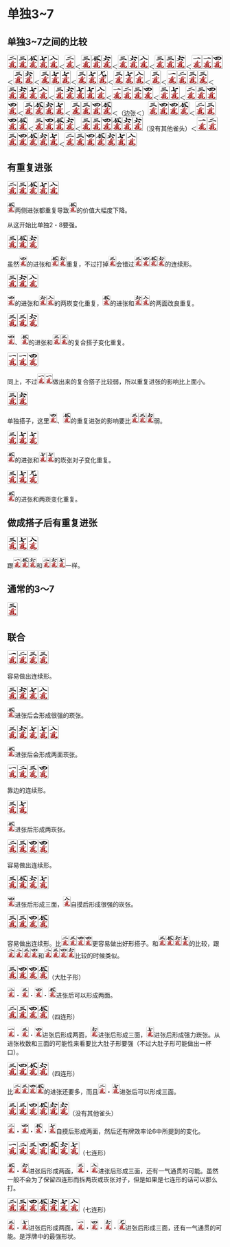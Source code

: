 # 单独3~7

## 单独3~7之间的比较

<img src='https://raw.githubusercontent.com/matsumatsu233/mtc/master/sources/mj-tactics/2m.gif' alt='2m' height='32px'><img src='https://raw.githubusercontent.com/matsumatsu233/mtc/master/sources/mj-tactics/3m.gif' alt='3m' height='32px'><img src='https://raw.githubusercontent.com/matsumatsu233/mtc/master/sources/mj-tactics/5m.gif' alt='5m' height='32px'><img src='https://raw.githubusercontent.com/matsumatsu233/mtc/master/sources/mj-tactics/7m.gif' alt='7m' height='32px'><img src='https://raw.githubusercontent.com/matsumatsu233/mtc/master/sources/mj-tactics/8m.gif' alt='8m' height='32px'>＜<img src='https://raw.githubusercontent.com/matsumatsu233/mtc/master/sources/mj-tactics/2m.gif' alt='2m' height='32px'>＜<img src='https://raw.githubusercontent.com/matsumatsu233/mtc/master/sources/mj-tactics/3m.gif' alt='3m' height='32px'><img src='https://raw.githubusercontent.com/matsumatsu233/mtc/master/sources/mj-tactics/5m.gif' alt='5m' height='32px'><img src='https://raw.githubusercontent.com/matsumatsu233/mtc/master/sources/mj-tactics/6m.gif' alt='6m' height='32px'>＜<img src='https://raw.githubusercontent.com/matsumatsu233/mtc/master/sources/mj-tactics/3m.gif' alt='3m' height='32px'><img src='https://raw.githubusercontent.com/matsumatsu233/mtc/master/sources/mj-tactics/6m.gif' alt='6m' height='32px'><img src='https://raw.githubusercontent.com/matsumatsu233/mtc/master/sources/mj-tactics/8m.gif' alt='8m' height='32px'>＜<img src='https://raw.githubusercontent.com/matsumatsu233/mtc/master/sources/mj-tactics/3m.gif' alt='3m' height='32px'><img src='https://raw.githubusercontent.com/matsumatsu233/mtc/master/sources/mj-tactics/3m.gif' alt='3m' height='32px'><img src='https://raw.githubusercontent.com/matsumatsu233/mtc/master/sources/mj-tactics/6m.gif' alt='6m' height='32px'>＜<img src='https://raw.githubusercontent.com/matsumatsu233/mtc/master/sources/mj-tactics/1m.gif' alt='1m' height='32px'><img src='https://raw.githubusercontent.com/matsumatsu233/mtc/master/sources/mj-tactics/1m.gif' alt='1m' height='32px'><img src='https://raw.githubusercontent.com/matsumatsu233/mtc/master/sources/mj-tactics/4m.gif' alt='4m' height='32px'>＜<img src='https://raw.githubusercontent.com/matsumatsu233/mtc/master/sources/mj-tactics/3m.gif' alt='3m' height='32px'><img src='https://raw.githubusercontent.com/matsumatsu233/mtc/master/sources/mj-tactics/6m.gif' alt='6m' height='32px'>＜<img src='https://raw.githubusercontent.com/matsumatsu233/mtc/master/sources/mj-tactics/3m.gif' alt='3m' height='32px'><img src='https://raw.githubusercontent.com/matsumatsu233/mtc/master/sources/mj-tactics/7m.gif' alt='7m' height='32px'><img src='https://raw.githubusercontent.com/matsumatsu233/mtc/master/sources/mj-tactics/7m.gif' alt='7m' height='32px'>＜<img src='https://raw.githubusercontent.com/matsumatsu233/mtc/master/sources/mj-tactics/3m.gif' alt='3m' height='32px'><img src='https://raw.githubusercontent.com/matsumatsu233/mtc/master/sources/mj-tactics/7m.gif' alt='7m' height='32px'><img src='https://raw.githubusercontent.com/matsumatsu233/mtc/master/sources/mj-tactics/9m.gif' alt='9m' height='32px'>＜<img src='https://raw.githubusercontent.com/matsumatsu233/mtc/master/sources/mj-tactics/3m.gif' alt='3m' height='32px'><img src='https://raw.githubusercontent.com/matsumatsu233/mtc/master/sources/mj-tactics/7m.gif' alt='7m' height='32px'><img src='https://raw.githubusercontent.com/matsumatsu233/mtc/master/sources/mj-tactics/8m.gif' alt='8m' height='32px'>＜<img src='https://raw.githubusercontent.com/matsumatsu233/mtc/master/sources/mj-tactics/3m.gif' alt='3m' height='32px'>＜<img src='https://raw.githubusercontent.com/matsumatsu233/mtc/master/sources/mj-tactics/1m.gif' alt='1m' height='32px'><img src='https://raw.githubusercontent.com/matsumatsu233/mtc/master/sources/mj-tactics/2m.gif' alt='2m' height='32px'><img src='https://raw.githubusercontent.com/matsumatsu233/mtc/master/sources/mj-tactics/3m.gif' alt='3m' height='32px'><img src='https://raw.githubusercontent.com/matsumatsu233/mtc/master/sources/mj-tactics/3m.gif' alt='3m' height='32px'>＜<img src='https://raw.githubusercontent.com/matsumatsu233/mtc/master/sources/mj-tactics/3m.gif' alt='3m' height='32px'><img src='https://raw.githubusercontent.com/matsumatsu233/mtc/master/sources/mj-tactics/6m.gif' alt='6m' height='32px'><img src='https://raw.githubusercontent.com/matsumatsu233/mtc/master/sources/mj-tactics/7m.gif' alt='7m' height='32px'><img src='https://raw.githubusercontent.com/matsumatsu233/mtc/master/sources/mj-tactics/8m.gif' alt='8m' height='32px'>＜<img src='https://raw.githubusercontent.com/matsumatsu233/mtc/master/sources/mj-tactics/3m.gif' alt='3m' height='32px'><img src='https://raw.githubusercontent.com/matsumatsu233/mtc/master/sources/mj-tactics/6m.gif' alt='6m' height='32px'><img src='https://raw.githubusercontent.com/matsumatsu233/mtc/master/sources/mj-tactics/7m.gif' alt='7m' height='32px'><img src='https://raw.githubusercontent.com/matsumatsu233/mtc/master/sources/mj-tactics/7m.gif' alt='7m' height='32px'><img src='https://raw.githubusercontent.com/matsumatsu233/mtc/master/sources/mj-tactics/8m.gif' alt='8m' height='32px'>＜<img src='https://raw.githubusercontent.com/matsumatsu233/mtc/master/sources/mj-tactics/1m.gif' alt='1m' height='32px'><img src='https://raw.githubusercontent.com/matsumatsu233/mtc/master/sources/mj-tactics/2m.gif' alt='2m' height='32px'><img src='https://raw.githubusercontent.com/matsumatsu233/mtc/master/sources/mj-tactics/3m.gif' alt='3m' height='32px'><img src='https://raw.githubusercontent.com/matsumatsu233/mtc/master/sources/mj-tactics/4m.gif' alt='4m' height='32px'>＜<img src='https://raw.githubusercontent.com/matsumatsu233/mtc/master/sources/mj-tactics/3m.gif' alt='3m' height='32px'><img src='https://raw.githubusercontent.com/matsumatsu233/mtc/master/sources/mj-tactics/7m.gif' alt='7m' height='32px'>＜<img src='https://raw.githubusercontent.com/matsumatsu233/mtc/master/sources/mj-tactics/2m.gif' alt='2m' height='32px'><img src='https://raw.githubusercontent.com/matsumatsu233/mtc/master/sources/mj-tactics/3m.gif' alt='3m' height='32px'><img src='https://raw.githubusercontent.com/matsumatsu233/mtc/master/sources/mj-tactics/4m.gif' alt='4m' height='32px'><img src='https://raw.githubusercontent.com/matsumatsu233/mtc/master/sources/mj-tactics/4m.gif' alt='4m' height='32px'>＜<img src='https://raw.githubusercontent.com/matsumatsu233/mtc/master/sources/mj-tactics/3m.gif' alt='3m' height='32px'><img src='https://raw.githubusercontent.com/matsumatsu233/mtc/master/sources/mj-tactics/5m.gif' alt='5m' height='32px'><img src='https://raw.githubusercontent.com/matsumatsu233/mtc/master/sources/mj-tactics/6m.gif' alt='6m' height='32px'><img src='https://raw.githubusercontent.com/matsumatsu233/mtc/master/sources/mj-tactics/7m.gif' alt='7m' height='32px'>＜<img src='https://raw.githubusercontent.com/matsumatsu233/mtc/master/sources/mj-tactics/3m.gif' alt='3m' height='32px'><img src='https://raw.githubusercontent.com/matsumatsu233/mtc/master/sources/mj-tactics/3m.gif' alt='3m' height='32px'><img src='https://raw.githubusercontent.com/matsumatsu233/mtc/master/sources/mj-tactics/4m.gif' alt='4m' height='32px'><img src='https://raw.githubusercontent.com/matsumatsu233/mtc/master/sources/mj-tactics/5m.gif' alt='5m' height='32px'>＜（边张＜）<img src='https://raw.githubusercontent.com/matsumatsu233/mtc/master/sources/mj-tactics/3m.gif' alt='3m' height='32px'><img src='https://raw.githubusercontent.com/matsumatsu233/mtc/master/sources/mj-tactics/4m.gif' alt='4m' height='32px'><img src='https://raw.githubusercontent.com/matsumatsu233/mtc/master/sources/mj-tactics/4m.gif' alt='4m' height='32px'><img src='https://raw.githubusercontent.com/matsumatsu233/mtc/master/sources/mj-tactics/5m.gif' alt='5m' height='32px'>＜<img src='https://raw.githubusercontent.com/matsumatsu233/mtc/master/sources/mj-tactics/2m.gif' alt='2m' height='32px'><img src='https://raw.githubusercontent.com/matsumatsu233/mtc/master/sources/mj-tactics/3m.gif' alt='3m' height='32px'><img src='https://raw.githubusercontent.com/matsumatsu233/mtc/master/sources/mj-tactics/4m.gif' alt='4m' height='32px'><img src='https://raw.githubusercontent.com/matsumatsu233/mtc/master/sources/mj-tactics/5m.gif' alt='5m' height='32px'>＜<img src='https://raw.githubusercontent.com/matsumatsu233/mtc/master/sources/mj-tactics/3m.gif' alt='3m' height='32px'><img src='https://raw.githubusercontent.com/matsumatsu233/mtc/master/sources/mj-tactics/4m.gif' alt='4m' height='32px'><img src='https://raw.githubusercontent.com/matsumatsu233/mtc/master/sources/mj-tactics/5m.gif' alt='5m' height='32px'><img src='https://raw.githubusercontent.com/matsumatsu233/mtc/master/sources/mj-tactics/6m.gif' alt='6m' height='32px'>＜<img src='https://raw.githubusercontent.com/matsumatsu233/mtc/master/sources/mj-tactics/3m.gif' alt='3m' height='32px'><img src='https://raw.githubusercontent.com/matsumatsu233/mtc/master/sources/mj-tactics/3m.gif' alt='3m' height='32px'><img src='https://raw.githubusercontent.com/matsumatsu233/mtc/master/sources/mj-tactics/4m.gif' alt='4m' height='32px'><img src='https://raw.githubusercontent.com/matsumatsu233/mtc/master/sources/mj-tactics/5m.gif' alt='5m' height='32px'><img src='https://raw.githubusercontent.com/matsumatsu233/mtc/master/sources/mj-tactics/6m.gif' alt='6m' height='32px'><img src='https://raw.githubusercontent.com/matsumatsu233/mtc/master/sources/mj-tactics/6m.gif' alt='6m' height='32px'>（没有其他雀头）＜<img src='https://raw.githubusercontent.com/matsumatsu233/mtc/master/sources/mj-tactics/1m.gif' alt='1m' height='32px'><img src='https://raw.githubusercontent.com/matsumatsu233/mtc/master/sources/mj-tactics/2m.gif' alt='2m' height='32px'><img src='https://raw.githubusercontent.com/matsumatsu233/mtc/master/sources/mj-tactics/3m.gif' alt='3m' height='32px'><img src='https://raw.githubusercontent.com/matsumatsu233/mtc/master/sources/mj-tactics/4m.gif' alt='4m' height='32px'><img src='https://raw.githubusercontent.com/matsumatsu233/mtc/master/sources/mj-tactics/5m.gif' alt='5m' height='32px'><img src='https://raw.githubusercontent.com/matsumatsu233/mtc/master/sources/mj-tactics/6m.gif' alt='6m' height='32px'><img src='https://raw.githubusercontent.com/matsumatsu233/mtc/master/sources/mj-tactics/7m.gif' alt='7m' height='32px'>＜<img src='https://raw.githubusercontent.com/matsumatsu233/mtc/master/sources/mj-tactics/2m.gif' alt='2m' height='32px'><img src='https://raw.githubusercontent.com/matsumatsu233/mtc/master/sources/mj-tactics/3m.gif' alt='3m' height='32px'><img src='https://raw.githubusercontent.com/matsumatsu233/mtc/master/sources/mj-tactics/4m.gif' alt='4m' height='32px'><img src='https://raw.githubusercontent.com/matsumatsu233/mtc/master/sources/mj-tactics/5m.gif' alt='5m' height='32px'><img src='https://raw.githubusercontent.com/matsumatsu233/mtc/master/sources/mj-tactics/6m.gif' alt='6m' height='32px'><img src='https://raw.githubusercontent.com/matsumatsu233/mtc/master/sources/mj-tactics/7m.gif' alt='7m' height='32px'><img src='https://raw.githubusercontent.com/matsumatsu233/mtc/master/sources/mj-tactics/8m.gif' alt='8m' height='32px'>


## 有重复进张

<img src='https://raw.githubusercontent.com/matsumatsu233/mtc/master/sources/mj-tactics/2m.gif' alt='2m' height='32px'><img src='https://raw.githubusercontent.com/matsumatsu233/mtc/master/sources/mj-tactics/3m.gif' alt='3m' height='32px'><img src='https://raw.githubusercontent.com/matsumatsu233/mtc/master/sources/mj-tactics/5m.gif' alt='5m' height='32px'><img src='https://raw.githubusercontent.com/matsumatsu233/mtc/master/sources/mj-tactics/7m.gif' alt='7m' height='32px'><img src='https://raw.githubusercontent.com/matsumatsu233/mtc/master/sources/mj-tactics/8m.gif' alt='8m' height='32px'>

<img src='https://raw.githubusercontent.com/matsumatsu233/mtc/master/sources/mj-tactics/5m.gif' alt='5m' height='24px'>两侧进张都重复导致<img src='https://raw.githubusercontent.com/matsumatsu233/mtc/master/sources/mj-tactics/5m.gif' alt='5m' height='24px'>的价值大幅度下降。

从这开始比单独2・8要强。


<img src='https://raw.githubusercontent.com/matsumatsu233/mtc/master/sources/mj-tactics/3m.gif' alt='3m' height='32px'><img src='https://raw.githubusercontent.com/matsumatsu233/mtc/master/sources/mj-tactics/5m.gif' alt='5m' height='32px'><img src='https://raw.githubusercontent.com/matsumatsu233/mtc/master/sources/mj-tactics/6m.gif' alt='6m' height='32px'>

虽然<img src='https://raw.githubusercontent.com/matsumatsu233/mtc/master/sources/mj-tactics/4m.gif' alt='4m' height='24px'>的进张和<img src='https://raw.githubusercontent.com/matsumatsu233/mtc/master/sources/mj-tactics/5m.gif' alt='5m' height='24px'><img src='https://raw.githubusercontent.com/matsumatsu233/mtc/master/sources/mj-tactics/6m.gif' alt='6m' height='24px'>重复，不过打掉<img src='https://raw.githubusercontent.com/matsumatsu233/mtc/master/sources/mj-tactics/3m.gif' alt='3m' height='24px'>会错过<img src='https://raw.githubusercontent.com/matsumatsu233/mtc/master/sources/mj-tactics/3m.gif' alt='3m' height='24px'><img src='https://raw.githubusercontent.com/matsumatsu233/mtc/master/sources/mj-tactics/4m.gif' alt='4m' height='24px'><img src='https://raw.githubusercontent.com/matsumatsu233/mtc/master/sources/mj-tactics/5m.gif' alt='5m' height='24px'><img src='https://raw.githubusercontent.com/matsumatsu233/mtc/master/sources/mj-tactics/6m.gif' alt='6m' height='24px'>的连续形。


<img src='https://raw.githubusercontent.com/matsumatsu233/mtc/master/sources/mj-tactics/3m.gif' alt='3m' height='32px'><img src='https://raw.githubusercontent.com/matsumatsu233/mtc/master/sources/mj-tactics/6m.gif' alt='6m' height='32px'><img src='https://raw.githubusercontent.com/matsumatsu233/mtc/master/sources/mj-tactics/8m.gif' alt='8m' height='32px'>

<img src='https://raw.githubusercontent.com/matsumatsu233/mtc/master/sources/mj-tactics/4m.gif' alt='4m' height='24px'>的进张和<img src='https://raw.githubusercontent.com/matsumatsu233/mtc/master/sources/mj-tactics/6m.gif' alt='6m' height='24px'><img src='https://raw.githubusercontent.com/matsumatsu233/mtc/master/sources/mj-tactics/8m.gif' alt='8m' height='24px'>的两崁变化重复，<img src='https://raw.githubusercontent.com/matsumatsu233/mtc/master/sources/mj-tactics/5m.gif' alt='5m' height='24px'>的进张和<img src='https://raw.githubusercontent.com/matsumatsu233/mtc/master/sources/mj-tactics/6m.gif' alt='6m' height='24px'><img src='https://raw.githubusercontent.com/matsumatsu233/mtc/master/sources/mj-tactics/8m.gif' alt='8m' height='24px'>的两面改良重复。


<img src='https://raw.githubusercontent.com/matsumatsu233/mtc/master/sources/mj-tactics/3m.gif' alt='3m' height='32px'><img src='https://raw.githubusercontent.com/matsumatsu233/mtc/master/sources/mj-tactics/3m.gif' alt='3m' height='32px'><img src='https://raw.githubusercontent.com/matsumatsu233/mtc/master/sources/mj-tactics/6m.gif' alt='6m' height='32px'>

<img src='https://raw.githubusercontent.com/matsumatsu233/mtc/master/sources/mj-tactics/4m.gif' alt='4m' height='24px'>、<img src='https://raw.githubusercontent.com/matsumatsu233/mtc/master/sources/mj-tactics/5m.gif' alt='5m' height='24px'>的进张和<img src='https://raw.githubusercontent.com/matsumatsu233/mtc/master/sources/mj-tactics/3m.gif' alt='3m' height='24px'><img src='https://raw.githubusercontent.com/matsumatsu233/mtc/master/sources/mj-tactics/3m.gif' alt='3m' height='24px'>的复合搭子变化重复。

<img src='https://raw.githubusercontent.com/matsumatsu233/mtc/master/sources/mj-tactics/1m.gif' alt='1m' height='32px'><img src='https://raw.githubusercontent.com/matsumatsu233/mtc/master/sources/mj-tactics/1m.gif' alt='1m' height='32px'><img src='https://raw.githubusercontent.com/matsumatsu233/mtc/master/sources/mj-tactics/4m.gif' alt='4m' height='32px'>

同上，不过<img src='https://raw.githubusercontent.com/matsumatsu233/mtc/master/sources/mj-tactics/1m.gif' alt='1m' height='24px'><img src='https://raw.githubusercontent.com/matsumatsu233/mtc/master/sources/mj-tactics/1m.gif' alt='1m' height='24px'>做出来的复合搭子比较弱，所以重复进张的影响比上面小。


<img src='https://raw.githubusercontent.com/matsumatsu233/mtc/master/sources/mj-tactics/3m.gif' alt='3m' height='32px'><img src='https://raw.githubusercontent.com/matsumatsu233/mtc/master/sources/mj-tactics/6m.gif' alt='6m' height='32px'>

单独搭子，这里<img src='https://raw.githubusercontent.com/matsumatsu233/mtc/master/sources/mj-tactics/4m.gif' alt='4m' height='24px'>、<img src='https://raw.githubusercontent.com/matsumatsu233/mtc/master/sources/mj-tactics/5m.gif' alt='5m' height='24px'>的重复进张的影响要比<img src='https://raw.githubusercontent.com/matsumatsu233/mtc/master/sources/mj-tactics/3m.gif' alt='3m' height='24px'><img src='https://raw.githubusercontent.com/matsumatsu233/mtc/master/sources/mj-tactics/3m.gif' alt='3m' height='24px'><img src='https://raw.githubusercontent.com/matsumatsu233/mtc/master/sources/mj-tactics/6m.gif' alt='6m' height='24px'>弱。

<img src='https://raw.githubusercontent.com/matsumatsu233/mtc/master/sources/mj-tactics/3m.gif' alt='3m' height='32px'><img src='https://raw.githubusercontent.com/matsumatsu233/mtc/master/sources/mj-tactics/7m.gif' alt='7m' height='32px'><img src='https://raw.githubusercontent.com/matsumatsu233/mtc/master/sources/mj-tactics/7m.gif' alt='7m' height='32px'>

<img src='https://raw.githubusercontent.com/matsumatsu233/mtc/master/sources/mj-tactics/5m.gif' alt='5m' height='24px'>的进张和<img src='https://raw.githubusercontent.com/matsumatsu233/mtc/master/sources/mj-tactics/7m.gif' alt='7m' height='24px'><img src='https://raw.githubusercontent.com/matsumatsu233/mtc/master/sources/mj-tactics/7m.gif' alt='7m' height='24px'>的崁张对子变化重复。


<img src='https://raw.githubusercontent.com/matsumatsu233/mtc/master/sources/mj-tactics/3m.gif' alt='3m' height='32px'><img src='https://raw.githubusercontent.com/matsumatsu233/mtc/master/sources/mj-tactics/7m.gif' alt='7m' height='32px'><img src='https://raw.githubusercontent.com/matsumatsu233/mtc/master/sources/mj-tactics/9m.gif' alt='9m' height='32px'>

<img src='https://raw.githubusercontent.com/matsumatsu233/mtc/master/sources/mj-tactics/5m.gif' alt='5m' height='24px'>的进张和两崁变化重复。

## 做成搭子后有重复进张

<img src='https://raw.githubusercontent.com/matsumatsu233/mtc/master/sources/mj-tactics/3m.gif' alt='3m' height='32px'><img src='https://raw.githubusercontent.com/matsumatsu233/mtc/master/sources/mj-tactics/7m.gif' alt='7m' height='32px'><img src='https://raw.githubusercontent.com/matsumatsu233/mtc/master/sources/mj-tactics/8m.gif' alt='8m' height='32px'>

跟<img src='https://raw.githubusercontent.com/matsumatsu233/mtc/master/sources/mj-tactics/1m.gif' alt='1m' height='24px'><img src='https://raw.githubusercontent.com/matsumatsu233/mtc/master/sources/mj-tactics/5m.gif' alt='5m' height='24px'><img src='https://raw.githubusercontent.com/matsumatsu233/mtc/master/sources/mj-tactics/6m.gif' alt='6m' height='24px'>和<img src='https://raw.githubusercontent.com/matsumatsu233/mtc/master/sources/mj-tactics/2m.gif' alt='2m' height='24px'><img src='https://raw.githubusercontent.com/matsumatsu233/mtc/master/sources/mj-tactics/6m.gif' alt='6m' height='24px'><img src='https://raw.githubusercontent.com/matsumatsu233/mtc/master/sources/mj-tactics/7m.gif' alt='7m' height='24px'>一样。


## 通常的3～7


<img src='https://raw.githubusercontent.com/matsumatsu233/mtc/master/sources/mj-tactics/3m.gif' alt='3m' height='32px'>

## 联合


<img src='https://raw.githubusercontent.com/matsumatsu233/mtc/master/sources/mj-tactics/1m.gif' alt='1m' height='32px'><img src='https://raw.githubusercontent.com/matsumatsu233/mtc/master/sources/mj-tactics/2m.gif' alt='2m' height='32px'><img src='https://raw.githubusercontent.com/matsumatsu233/mtc/master/sources/mj-tactics/3m.gif' alt='3m' height='32px'><img src='https://raw.githubusercontent.com/matsumatsu233/mtc/master/sources/mj-tactics/3m.gif' alt='3m' height='32px'>

容易做出连续形。

<img src='https://raw.githubusercontent.com/matsumatsu233/mtc/master/sources/mj-tactics/3m.gif' alt='3m' height='32px'><img src='https://raw.githubusercontent.com/matsumatsu233/mtc/master/sources/mj-tactics/6m.gif' alt='6m' height='32px'><img src='https://raw.githubusercontent.com/matsumatsu233/mtc/master/sources/mj-tactics/7m.gif' alt='7m' height='32px'><img src='https://raw.githubusercontent.com/matsumatsu233/mtc/master/sources/mj-tactics/8m.gif' alt='8m' height='32px'>

<img src='https://raw.githubusercontent.com/matsumatsu233/mtc/master/sources/mj-tactics/5m.gif' alt='5m' height='24px'>进张后会形成很强的崁张。


<img src='https://raw.githubusercontent.com/matsumatsu233/mtc/master/sources/mj-tactics/3m.gif' alt='3m' height='32px'><img src='https://raw.githubusercontent.com/matsumatsu233/mtc/master/sources/mj-tactics/6m.gif' alt='6m' height='32px'><img src='https://raw.githubusercontent.com/matsumatsu233/mtc/master/sources/mj-tactics/7m.gif' alt='7m' height='32px'><img src='https://raw.githubusercontent.com/matsumatsu233/mtc/master/sources/mj-tactics/7m.gif' alt='7m' height='32px'><img src='https://raw.githubusercontent.com/matsumatsu233/mtc/master/sources/mj-tactics/8m.gif' alt='8m' height='32px'>

<img src='https://raw.githubusercontent.com/matsumatsu233/mtc/master/sources/mj-tactics/5m.gif' alt='5m' height='24px'>进张后会形成两面崁张。

<img src='https://raw.githubusercontent.com/matsumatsu233/mtc/master/sources/mj-tactics/1m.gif' alt='1m' height='32px'><img src='https://raw.githubusercontent.com/matsumatsu233/mtc/master/sources/mj-tactics/2m.gif' alt='2m' height='32px'><img src='https://raw.githubusercontent.com/matsumatsu233/mtc/master/sources/mj-tactics/3m.gif' alt='3m' height='32px'><img src='https://raw.githubusercontent.com/matsumatsu233/mtc/master/sources/mj-tactics/4m.gif' alt='4m' height='32px'>

靠边的连续形。


<img src='https://raw.githubusercontent.com/matsumatsu233/mtc/master/sources/mj-tactics/3m.gif' alt='3m' height='32px'><img src='https://raw.githubusercontent.com/matsumatsu233/mtc/master/sources/mj-tactics/7m.gif' alt='7m' height='32px'>

<img src='https://raw.githubusercontent.com/matsumatsu233/mtc/master/sources/mj-tactics/5m.gif' alt='5m' height='24px'>进张后形成两崁张。

<img src='https://raw.githubusercontent.com/matsumatsu233/mtc/master/sources/mj-tactics/2m.gif' alt='2m' height='32px'><img src='https://raw.githubusercontent.com/matsumatsu233/mtc/master/sources/mj-tactics/3m.gif' alt='3m' height='32px'><img src='https://raw.githubusercontent.com/matsumatsu233/mtc/master/sources/mj-tactics/4m.gif' alt='4m' height='32px'><img src='https://raw.githubusercontent.com/matsumatsu233/mtc/master/sources/mj-tactics/4m.gif' alt='4m' height='32px'>

容易做出连续形。


<img src='https://raw.githubusercontent.com/matsumatsu233/mtc/master/sources/mj-tactics/3m.gif' alt='3m' height='32px'><img src='https://raw.githubusercontent.com/matsumatsu233/mtc/master/sources/mj-tactics/5m.gif' alt='5m' height='32px'><img src='https://raw.githubusercontent.com/matsumatsu233/mtc/master/sources/mj-tactics/6m.gif' alt='6m' height='32px'><img src='https://raw.githubusercontent.com/matsumatsu233/mtc/master/sources/mj-tactics/7m.gif' alt='7m' height='32px'>

<img src='https://raw.githubusercontent.com/matsumatsu233/mtc/master/sources/mj-tactics/4m.gif' alt='4m' height='24px'>进张后形成三面，<img src='https://raw.githubusercontent.com/matsumatsu233/mtc/master/sources/mj-tactics/8m.gif' alt='8m' height='24px'>自摸后形成很强的崁张。

<img src='https://raw.githubusercontent.com/matsumatsu233/mtc/master/sources/mj-tactics/3m.gif' alt='3m' height='32px'><img src='https://raw.githubusercontent.com/matsumatsu233/mtc/master/sources/mj-tactics/3m.gif' alt='3m' height='32px'><img src='https://raw.githubusercontent.com/matsumatsu233/mtc/master/sources/mj-tactics/4m.gif' alt='4m' height='32px'><img src='https://raw.githubusercontent.com/matsumatsu233/mtc/master/sources/mj-tactics/5m.gif' alt='5m' height='32px'>

容易做出连续形。比<img src='https://raw.githubusercontent.com/matsumatsu233/mtc/master/sources/mj-tactics/2m.gif' alt='2m' height='24px'><img src='https://raw.githubusercontent.com/matsumatsu233/mtc/master/sources/mj-tactics/3m.gif' alt='3m' height='24px'><img src='https://raw.githubusercontent.com/matsumatsu233/mtc/master/sources/mj-tactics/4m.gif' alt='4m' height='24px'><img src='https://raw.githubusercontent.com/matsumatsu233/mtc/master/sources/mj-tactics/4m.gif' alt='4m' height='24px'>更容易做出好形搭子。和<img src='https://raw.githubusercontent.com/matsumatsu233/mtc/master/sources/mj-tactics/3m.gif' alt='3m' height='24px'><img src='https://raw.githubusercontent.com/matsumatsu233/mtc/master/sources/mj-tactics/5m.gif' alt='5m' height='24px'><img src='https://raw.githubusercontent.com/matsumatsu233/mtc/master/sources/mj-tactics/6m.gif' alt='6m' height='24px'><img src='https://raw.githubusercontent.com/matsumatsu233/mtc/master/sources/mj-tactics/7m.gif' alt='7m' height='24px'>的比较，跟<img src='https://raw.githubusercontent.com/matsumatsu233/mtc/master/sources/mj-tactics/2m.gif' alt='2m' height='24px'><img src='https://raw.githubusercontent.com/matsumatsu233/mtc/master/sources/mj-tactics/2m.gif' alt='2m' height='24px'><img src='https://raw.githubusercontent.com/matsumatsu233/mtc/master/sources/mj-tactics/3m.gif' alt='3m' height='24px'><img src='https://raw.githubusercontent.com/matsumatsu233/mtc/master/sources/mj-tactics/4m.gif' alt='4m' height='24px'>和<img src='https://raw.githubusercontent.com/matsumatsu233/mtc/master/sources/mj-tactics/2m.gif' alt='2m' height='24px'><img src='https://raw.githubusercontent.com/matsumatsu233/mtc/master/sources/mj-tactics/3m.gif' alt='3m' height='24px'><img src='https://raw.githubusercontent.com/matsumatsu233/mtc/master/sources/mj-tactics/4m.gif' alt='4m' height='24px'><img src='https://raw.githubusercontent.com/matsumatsu233/mtc/master/sources/mj-tactics/6m.gif' alt='6m' height='24px'>比较的时候类似。


<img src='https://raw.githubusercontent.com/matsumatsu233/mtc/master/sources/mj-tactics/3m.gif' alt='3m' height='32px'><img src='https://raw.githubusercontent.com/matsumatsu233/mtc/master/sources/mj-tactics/4m.gif' alt='4m' height='32px'><img src='https://raw.githubusercontent.com/matsumatsu233/mtc/master/sources/mj-tactics/4m.gif' alt='4m' height='32px'><img src='https://raw.githubusercontent.com/matsumatsu233/mtc/master/sources/mj-tactics/5m.gif' alt='5m' height='32px'>（大肚子形）

<img src='https://raw.githubusercontent.com/matsumatsu233/mtc/master/sources/mj-tactics/2m.gif' alt='2m' height='24px'>・<img src='https://raw.githubusercontent.com/matsumatsu233/mtc/master/sources/mj-tactics/3m.gif' alt='3m' height='24px'>・<img src='https://raw.githubusercontent.com/matsumatsu233/mtc/master/sources/mj-tactics/4m.gif' alt='4m' height='24px'>・<img src='https://raw.githubusercontent.com/matsumatsu233/mtc/master/sources/mj-tactics/5m.gif' alt='5m' height='24px'>进张后可以形成两面。


<img src='https://raw.githubusercontent.com/matsumatsu233/mtc/master/sources/mj-tactics/2m.gif' alt='2m' height='32px'><img src='https://raw.githubusercontent.com/matsumatsu233/mtc/master/sources/mj-tactics/3m.gif' alt='3m' height='32px'><img src='https://raw.githubusercontent.com/matsumatsu233/mtc/master/sources/mj-tactics/4m.gif' alt='4m' height='32px'><img src='https://raw.githubusercontent.com/matsumatsu233/mtc/master/sources/mj-tactics/5m.gif' alt='5m' height='32px'>（四连形）

<img src='https://raw.githubusercontent.com/matsumatsu233/mtc/master/sources/mj-tactics/1m.gif' alt='1m' height='24px'>・<img src='https://raw.githubusercontent.com/matsumatsu233/mtc/master/sources/mj-tactics/3m.gif' alt='3m' height='24px'>・<img src='https://raw.githubusercontent.com/matsumatsu233/mtc/master/sources/mj-tactics/4m.gif' alt='4m' height='24px'>进张后形成两面，<img src='https://raw.githubusercontent.com/matsumatsu233/mtc/master/sources/mj-tactics/6m.gif' alt='6m' height='24px'>进张后形成三面，<img src='https://raw.githubusercontent.com/matsumatsu233/mtc/master/sources/mj-tactics/7m.gif' alt='7m' height='24px'>进张后形成强力崁张。从进张枚数和三面的可能性来看要比大肚子形要强（不过大肚子形可能做出一杯口）。


<img src='https://raw.githubusercontent.com/matsumatsu233/mtc/master/sources/mj-tactics/3m.gif' alt='3m' height='32px'><img src='https://raw.githubusercontent.com/matsumatsu233/mtc/master/sources/mj-tactics/4m.gif' alt='4m' height='32px'><img src='https://raw.githubusercontent.com/matsumatsu233/mtc/master/sources/mj-tactics/5m.gif' alt='5m' height='32px'><img src='https://raw.githubusercontent.com/matsumatsu233/mtc/master/sources/mj-tactics/6m.gif' alt='6m' height='32px'>（四连形）

比<img src='https://raw.githubusercontent.com/matsumatsu233/mtc/master/sources/mj-tactics/2m.gif' alt='2m' height='24px'><img src='https://raw.githubusercontent.com/matsumatsu233/mtc/master/sources/mj-tactics/3m.gif' alt='3m' height='24px'><img src='https://raw.githubusercontent.com/matsumatsu233/mtc/master/sources/mj-tactics/4m.gif' alt='4m' height='24px'><img src='https://raw.githubusercontent.com/matsumatsu233/mtc/master/sources/mj-tactics/5m.gif' alt='5m' height='24px'>的进张还要多，而且<img src='https://raw.githubusercontent.com/matsumatsu233/mtc/master/sources/mj-tactics/2m.gif' alt='2m' height='24px'>・<img src='https://raw.githubusercontent.com/matsumatsu233/mtc/master/sources/mj-tactics/7m.gif' alt='7m' height='24px'>进张后可以形成三面。


<img src='https://raw.githubusercontent.com/matsumatsu233/mtc/master/sources/mj-tactics/3m.gif' alt='3m' height='32px'><img src='https://raw.githubusercontent.com/matsumatsu233/mtc/master/sources/mj-tactics/3m.gif' alt='3m' height='32px'><img src='https://raw.githubusercontent.com/matsumatsu233/mtc/master/sources/mj-tactics/4m.gif' alt='4m' height='32px'><img src='https://raw.githubusercontent.com/matsumatsu233/mtc/master/sources/mj-tactics/5m.gif' alt='5m' height='32px'><img src='https://raw.githubusercontent.com/matsumatsu233/mtc/master/sources/mj-tactics/6m.gif' alt='6m' height='32px'><img src='https://raw.githubusercontent.com/matsumatsu233/mtc/master/sources/mj-tactics/6m.gif' alt='6m' height='32px'>（没有其他雀头）

<img src='https://raw.githubusercontent.com/matsumatsu233/mtc/master/sources/mj-tactics/2m.gif' alt='2m' height='24px'>・<img src='https://raw.githubusercontent.com/matsumatsu233/mtc/master/sources/mj-tactics/4m.gif' alt='4m' height='24px'>・<img src='https://raw.githubusercontent.com/matsumatsu233/mtc/master/sources/mj-tactics/5m.gif' alt='5m' height='24px'>・<img src='https://raw.githubusercontent.com/matsumatsu233/mtc/master/sources/mj-tactics/7m.gif' alt='7m' height='24px'>自摸后形成两面，然后还有牌效率论6中所提到的变化。


<img src='https://raw.githubusercontent.com/matsumatsu233/mtc/master/sources/mj-tactics/1m.gif' alt='1m' height='32px'><img src='https://raw.githubusercontent.com/matsumatsu233/mtc/master/sources/mj-tactics/2m.gif' alt='2m' height='32px'><img src='https://raw.githubusercontent.com/matsumatsu233/mtc/master/sources/mj-tactics/3m.gif' alt='3m' height='32px'><img src='https://raw.githubusercontent.com/matsumatsu233/mtc/master/sources/mj-tactics/4m.gif' alt='4m' height='32px'><img src='https://raw.githubusercontent.com/matsumatsu233/mtc/master/sources/mj-tactics/5m.gif' alt='5m' height='32px'><img src='https://raw.githubusercontent.com/matsumatsu233/mtc/master/sources/mj-tactics/6m.gif' alt='6m' height='32px'><img src='https://raw.githubusercontent.com/matsumatsu233/mtc/master/sources/mj-tactics/7m.gif' alt='7m' height='32px'>（七连形）

<img src='https://raw.githubusercontent.com/matsumatsu233/mtc/master/sources/mj-tactics/5m.gif' alt='5m' height='24px'>・<img src='https://raw.githubusercontent.com/matsumatsu233/mtc/master/sources/mj-tactics/6m.gif' alt='6m' height='24px'>进张后形成两面，<img src='https://raw.githubusercontent.com/matsumatsu233/mtc/master/sources/mj-tactics/3m.gif' alt='3m' height='24px'>・<img src='https://raw.githubusercontent.com/matsumatsu233/mtc/master/sources/mj-tactics/8m.gif' alt='8m' height='24px'>进张后形成三面，还有一气通贯的可能。虽然一般不会为了保留四连形而拆两崁或崁张对子，但是如果是七连形的话可以那么打。


<img src='https://raw.githubusercontent.com/matsumatsu233/mtc/master/sources/mj-tactics/2m.gif' alt='2m' height='32px'><img src='https://raw.githubusercontent.com/matsumatsu233/mtc/master/sources/mj-tactics/3m.gif' alt='3m' height='32px'><img src='https://raw.githubusercontent.com/matsumatsu233/mtc/master/sources/mj-tactics/4m.gif' alt='4m' height='32px'><img src='https://raw.githubusercontent.com/matsumatsu233/mtc/master/sources/mj-tactics/5m.gif' alt='5m' height='32px'><img src='https://raw.githubusercontent.com/matsumatsu233/mtc/master/sources/mj-tactics/6m.gif' alt='6m' height='32px'><img src='https://raw.githubusercontent.com/matsumatsu233/mtc/master/sources/mj-tactics/7m.gif' alt='7m' height='32px'><img src='https://raw.githubusercontent.com/matsumatsu233/mtc/master/sources/mj-tactics/8m.gif' alt='8m' height='32px'>（七连形）

<img src='https://raw.githubusercontent.com/matsumatsu233/mtc/master/sources/mj-tactics/3m.gif' alt='3m' height='24px'>・<img src='https://raw.githubusercontent.com/matsumatsu233/mtc/master/sources/mj-tactics/7m.gif' alt='7m' height='24px'>进张后形成两面，<img src='https://raw.githubusercontent.com/matsumatsu233/mtc/master/sources/mj-tactics/1m.gif' alt='1m' height='24px'>・<img src='https://raw.githubusercontent.com/matsumatsu233/mtc/master/sources/mj-tactics/4m.gif' alt='4m' height='24px'>・<img src='https://raw.githubusercontent.com/matsumatsu233/mtc/master/sources/mj-tactics/6m.gif' alt='6m' height='24px'>・<img src='https://raw.githubusercontent.com/matsumatsu233/mtc/master/sources/mj-tactics/9m.gif' alt='9m' height='24px'>进张后形成三面，还有一气通贯的可能。是浮牌中的最强形状。